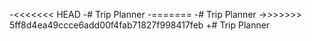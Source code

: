 -<<<<<<< HEAD
-# Trip Planner
-=======
-# Trip Planner
->>>>>>> 5ff8d4ea49ccce6add00f4fab71827f998417feb
+# Trip Planner
